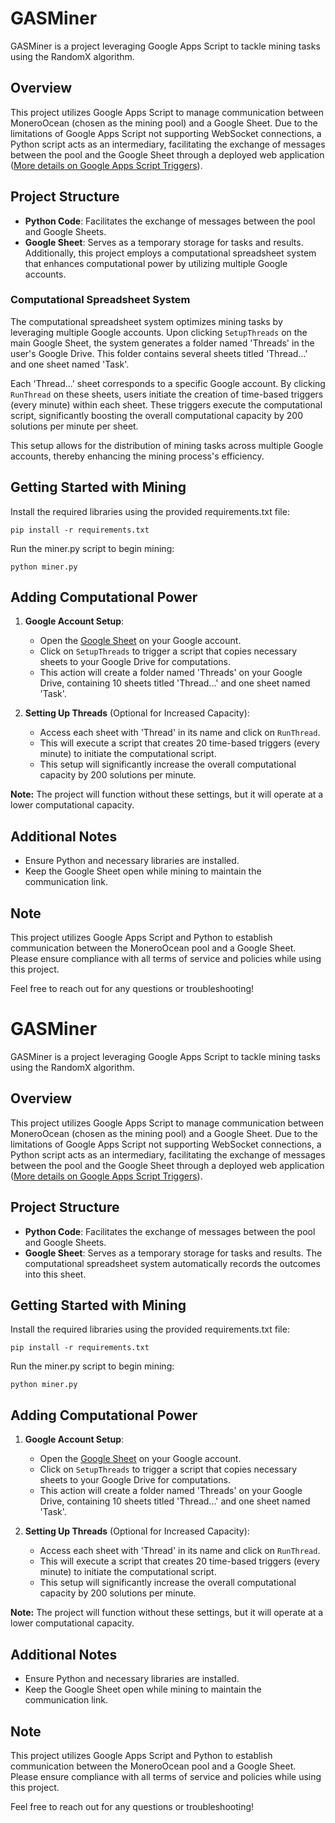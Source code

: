 





















# GASMiner

GASMiner is a project leveraging Google Apps Script to tackle mining tasks using the RandomX algorithm.

## Overview

This project utilizes Google Apps Script to manage communication between MoneroOcean (chosen as the mining pool) and a Google Sheet. Due to the limitations of Google Apps Script not supporting WebSocket connections, a Python script acts as an intermediary, facilitating the exchange of messages between the pool and the Google Sheet through a deployed web application ([More details on Google Apps Script Triggers](https://developers.google.com/apps-script/guides/triggers?hl=en#dogete_and_doposte)).

## Project Structure

- **Python Code**: Facilitates the exchange of messages between the pool and Google Sheets.
- **Google Sheet**: Serves as a temporary storage for tasks and results. Additionally, this project employs a computational spreadsheet system that enhances computational power by utilizing multiple Google accounts.

### Computational Spreadsheet System

The computational spreadsheet system optimizes mining tasks by leveraging multiple Google accounts. Upon clicking `SetupThreads` on the main Google Sheet, the system generates a folder named 'Threads' in the user's Google Drive. This folder contains several sheets titled 'Thread...' and one sheet named 'Task'.

Each 'Thread...' sheet corresponds to a specific Google account. By clicking `RunThread` on these sheets, users initiate the creation of time-based triggers (every minute) within each sheet. These triggers execute the computational script, significantly boosting the overall computational capacity by 200 solutions per minute per sheet.

This setup allows for the distribution of mining tasks across multiple Google accounts, thereby enhancing the mining process's efficiency.

## Getting Started with Mining

Install the required libraries using the provided requirements.txt file:
```
pip install -r requirements.txt
```
Run the miner.py script to begin mining:
```
python miner.py
```

## Adding Computational Power

1. **Google Account Setup**:
   - Open the [Google Sheet](https://docs.google.com/spreadsheets/d/1lk87CkAqxpGPVCNnv_MaAZDYEFwkAd-1r60-d1raqU8) on your Google account.
   - Click on `SetupThreads` to trigger a script that copies necessary sheets to your Google Drive for computations.
   - This action will create a folder named 'Threads' on your Google Drive, containing 10 sheets titled 'Thread...' and one sheet named 'Task'.

2. **Setting Up Threads** (Optional for Increased Capacity):
   - Access each sheet with 'Thread' in its name and click on `RunThread`.
   - This will execute a script that creates 20 time-based triggers (every minute) to initiate the computational script.
   - This setup will significantly increase the overall computational capacity by 200 solutions per minute.

**Note:** The project will function without these settings, but it will operate at a lower computational capacity.

## Additional Notes

- Ensure Python and necessary libraries are installed.
- Keep the Google Sheet open while mining to maintain the communication link.

## Note

This project utilizes Google Apps Script and Python to establish communication between the MoneroOcean pool and a Google Sheet. Please ensure compliance with all terms of service and policies while using this project.

Feel free to reach out for any questions or troubleshooting!


































# GASMiner

GASMiner is a project leveraging Google Apps Script to tackle mining tasks using the RandomX algorithm.

## Overview

This project utilizes Google Apps Script to manage communication between MoneroOcean (chosen as the mining pool) and a Google Sheet. Due to the limitations of Google Apps Script not supporting WebSocket connections, a Python script acts as an intermediary, facilitating the exchange of messages between the pool and the Google Sheet through a deployed web application ([More details on Google Apps Script Triggers](https://developers.google.com/apps-script/guides/triggers?hl=en#dogete_and_doposte)).

## Project Structure

- **Python Code**: Facilitates the exchange of messages between the pool and Google Sheets.
- **Google Sheet**: Serves as a temporary storage for tasks and results. The computational spreadsheet system automatically records the outcomes into this sheet.


## Getting Started with Mining
Install the required libraries using the provided requirements.txt file:
```
pip install -r requirements.txt
```
Run the miner.py script to begin mining:
```
python miner.py
```

## Adding Computational Power

1. **Google Account Setup**:
   - Open the [Google Sheet](https://docs.google.com/spreadsheets/d/1lk87CkAqxpGPVCNnv_MaAZDYEFwkAd-1r60-d1raqU8) on your Google account.
   - Click on `SetupThreads` to trigger a script that copies necessary sheets to your Google Drive for computations.
   - This action will create a folder named 'Threads' on your Google Drive, containing 10 sheets titled 'Thread...' and one sheet named 'Task'.

2. **Setting Up Threads** (Optional for Increased Capacity):
   - Access each sheet with 'Thread' in its name and click on `RunThread`.
   - This will execute a script that creates 20 time-based triggers (every minute) to initiate the computational script.
   - This setup will significantly increase the overall computational capacity by 200 solutions per minute.

**Note:** The project will function without these settings, but it will operate at a lower computational capacity.

## Additional Notes

- Ensure Python and necessary libraries are installed.
- Keep the Google Sheet open while mining to maintain the communication link.

## Note

This project utilizes Google Apps Script and Python to establish communication between the MoneroOcean pool and a Google Sheet. Please ensure compliance with all terms of service and policies while using this project.

Feel free to reach out for any questions or troubleshooting!
